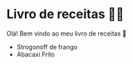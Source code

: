 # Livro de receitas :man_cook:

Olá! Bem vindo ao meu livro de receitas :wave:

- Strogonoff de frango
- Abacaxi Frito
